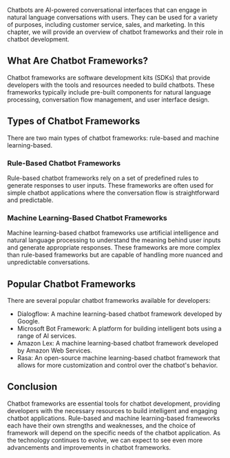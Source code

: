 
Chatbots are AI-powered conversational interfaces that can engage in natural language conversations with users. They can be used for a variety of purposes, including customer service, sales, and marketing. In this chapter, we will provide an overview of chatbot frameworks and their role in chatbot development.

What Are Chatbot Frameworks?
----------------------------

Chatbot frameworks are software development kits (SDKs) that provide developers with the tools and resources needed to build chatbots. These frameworks typically include pre-built components for natural language processing, conversation flow management, and user interface design.

Types of Chatbot Frameworks
---------------------------

There are two main types of chatbot frameworks: rule-based and machine learning-based.

### Rule-Based Chatbot Frameworks

Rule-based chatbot frameworks rely on a set of predefined rules to generate responses to user inputs. These frameworks are often used for simple chatbot applications where the conversation flow is straightforward and predictable.

### Machine Learning-Based Chatbot Frameworks

Machine learning-based chatbot frameworks use artificial intelligence and natural language processing to understand the meaning behind user inputs and generate appropriate responses. These frameworks are more complex than rule-based frameworks but are capable of handling more nuanced and unpredictable conversations.

Popular Chatbot Frameworks
--------------------------

There are several popular chatbot frameworks available for developers:

* Dialogflow: A machine learning-based chatbot framework developed by Google.
* Microsoft Bot Framework: A platform for building intelligent bots using a range of AI services.
* Amazon Lex: A machine learning-based chatbot framework developed by Amazon Web Services.
* Rasa: An open-source machine learning-based chatbot framework that allows for more customization and control over the chatbot's behavior.

Conclusion
----------

Chatbot frameworks are essential tools for chatbot development, providing developers with the necessary resources to build intelligent and engaging chatbot applications. Rule-based and machine learning-based frameworks each have their own strengths and weaknesses, and the choice of framework will depend on the specific needs of the chatbot application. As the technology continues to evolve, we can expect to see even more advancements and improvements in chatbot frameworks.
